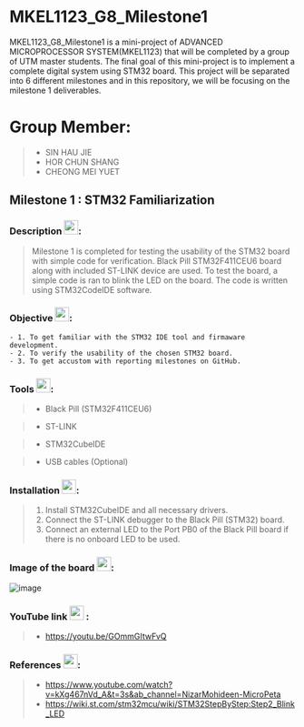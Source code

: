 # MKEL1123_G8_Milestone1 

MKEL1123_G8_Milestone1 is a mini-project of ADVANCED MICROPROCESSOR SYSTEM(MKEL1123) that will be completed by a group of UTM master students. The final goal of this mini-project is to implement a complete digital system using STM32 board. This project will be separated into 6 different milestones and in this repository, we will be focusing on the milestone 1 deliverables.

# Group Member:
> - SIN HAU JIE 
> - HOR CHUN SHANG
> - CHEONG MEI YUET 

## Milestone 1 : STM32 Familiarization 

### Description <img src= "https://user-images.githubusercontent.com/45865379/168462608-a1b06cee-bb4d-4be5-b836-d714153c4c0f.png" width="25" height="25">:
> Milestone 1 is completed for testing the usability of the STM32 board with simple code for verification. Black Pill STM32F411CEU6 board along with included ST-LINK device are used. To test the board, a simple code is ran to blink the LED on the board. The code is written using STM32CodeIDE software.  

### Objective <img src= "https://user-images.githubusercontent.com/45865379/168462578-eb967319-b4d0-4b30-9f85-dff5dd5dbc51.png" width="25" height="25">:
	- 1. To get familiar with the STM32 IDE tool and firmaware development.
	- 2. To verify the usability of the chosen STM32 board.
	- 3. To get accustom with reporting milestones on GitHub.

### Tools <img src= "https://user-images.githubusercontent.com/45865379/168462520-36c43467-2e6a-490a-bc73-97718746e810.png" width="25" height="25">:

> - Black Pill (STM32F411CEU6) 

> - ST-LINK

> - STM32CubeIDE 

> - USB cables (Optional)

### Installation <img src= "https://user-images.githubusercontent.com/43127923/168483132-1e6297bb-d04e-4653-a7d9-44f0d16064fa.png" width="25" height="25">: 
> 1. Install STM32CubeIDE and all necessary drivers.
> 2. Connect the ST-LINK debugger to the Black Pill (STM32) board.
> 3. Connect an external LED to the Port PB0 of the Black Pill board if there is no onboard LED to be used.

### Image of the board <img src= "https://user-images.githubusercontent.com/45865379/168462315-d77f724f-cd3c-4fa1-aa57-307de5195c1c.png" width="25" height="25">:
![image](https://user-images.githubusercontent.com/45865379/168460083-41721760-5304-4927-95de-9f458c13acdd.png)

### YouTube link <img src= "https://user-images.githubusercontent.com/45865379/168462426-274bd5cd-7767-42ee-b1c2-61a3c919d559.png" width="25" height="25"> : 
> - https://youtu.be/GOmmGItwFvQ

### References <img src= "https://user-images.githubusercontent.com/43127923/168483161-affd204b-4baf-4c14-890d-1eb46fc409bc.png" width="25" height="25">: 
> - https://www.youtube.com/watch?v=kXg467nVd_A&t=3s&ab_channel=NizarMohideen-MicroPeta
> - https://wiki.st.com/stm32mcu/wiki/STM32StepByStep:Step2_Blink_LED

